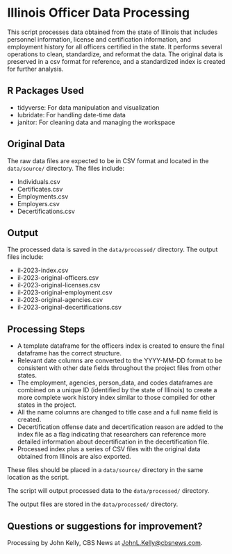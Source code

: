 # Illinois Officer Data Processing

This script processes data obtained from the state of Illinois that includes personnel information, license and certification information, and employment history for all officers certified in the state. It performs several operations to clean, standardize, and reformat the data. The original data is preserved in a csv format for reference, and a standardized index is created for further analysis.

## R Packages Used

- tidyverse: For data manipulation and visualization
- lubridate: For handling date-time data
- janitor: For cleaning data and managing the workspace

## Original Data

The raw data files are expected to be in CSV format and located in the `data/source/` directory. The files include:

- Individuals.csv
- Certificates.csv
- Employments.csv
- Employers.csv
- Decertifications.csv

## Output

The processed data is saved in the `data/processed/` directory. The output files include:

- il-2023-index.csv
- il-2023-original-officers.csv
- il-2023-original-licenses.csv
- il-2023-original-employment.csv
- il-2023-original-agencies.csv
- il-2023-original-decertifications.csv

## Processing Steps

- A template dataframe for the officers index is created to ensure the final dataframe has the correct structure.
- Relevant date columns are converted to the YYYY-MM-DD format to be consistent with other date fields throughout the project files from other states.
- The employment, agencies, person_data, and codes dataframes are combined on a unique ID (identified by the state of Illinois) to create a more complete work history index similar to those compiled for other states in the project.
- All the name columns are changed to title case and a full name field is created.
- Decertification offense date and decertification reason are added to the index file as a flag indicating that researchers can reference more detailed information about decertification in the decertification file. 
- Processed index plus a series of CSV files with the original data obtained from Illinois are also exported.

These files should be placed in a `data/source/` directory in the same location as the script.

The script will output processed data to the `data/processed/` directory.

The output files are stored in the `data/processed/` directory.

## Questions or suggestions for improvement?

Processing by John Kelly, CBS News at JohnL.Kelly@cbsnews.com.